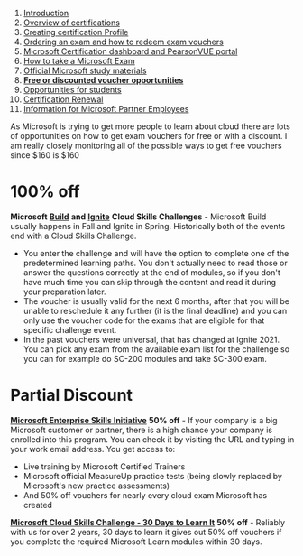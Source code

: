 1. [Introduction](%20%20%20%20%20%20%20%20%20%20%20Introduction.md)
2. [Overview of certifications](%20%20%20%20%20%20%20%20%20%20Overview%20of%20certifications.md)
3. [Creating certification Profile](%20%20%20%20%20%20%20%20%20Creating%20Certification%20Profile.md)
4. [Ordering an exam and how to redeem exam vouchers](%20%20%20%20%20%20%20%20Ordering%20an%20exam%20and%20how%20to%20redeem%20exam%20vouchers.md)
5. [Microsoft Certification dashboard and PearsonVUE portal](%20%20%20%20%20%20%20Microsoft%20Certification%20dashboard%20and%20PearsonVUE%20portal.md)
6. [How to take a Microsoft Exam](%20%20%20%20%20%20How%20to%20take%20Microsoft%20Exams.md)
7. [Official Microsoft study materials](%20%20%20%20%20Official%20Microsoft%20Study%20Materials.md)
8. [**Free or discounted voucher opportunities**](%20%20%20%20Free%20or%20discounted%20voucher%20opportunities.md)
9. [Opportunities for students](%20%20%20Opportunities%20for%20students.md)
10. [Certification Renewal](%20%20Certification%20Renewal.md)
11. [Information for Microsoft Partner Employees](%20Information%20for%20Microsoft%20Partner%20Employees.md)

As Microsoft is trying to get more people to learn about cloud there are lots of opportunities on how to get exam vouchers for free or with a discount. I am really closely monitoring all of the possible ways to get free vouchers since $160 is $160

# 100% off

**Microsoft** [**Build**](https://aka.ms/buildcsc) **and** [**Ignite**](https://aka.ms/ignitecsc) **Cloud Skills Challenges** \- Microsoft Build usually happens in Fall and Ignite in Spring. Historically both of the events end with a Cloud Skills Challenge.

* You enter the challenge and will have the option to complete one of the predetermined learning paths. You don't actually need to read those or answer the questions correctly at the end of modules, so if you don't have much time you can skip through the content and read it during your preparation later.
* The voucher is usually valid for the next 6 months, after that you will be unable to reschedule it any further (it is the final deadline) and you can only use the voucher code for the exams that are eligible for that specific challenge event.
* In the past vouchers were universal, that has changed at Ignite 2021. You can pick any exam from the available exam list for the challenge so you can for example do SC-200 modules and take SC-300 exam.

# Partial Discount

[**Microsoft Enterprise Skills Initiative**](https://esi.microsoft.com/) **50% off** \- If your company is a big Microsoft customer or partner, there is a high chance your company is enrolled into this program. You can check it by visiting the URL and typing in your work email address. You get access to:

* Live training by Microsoft Certified Trainers
* Microsoft official MeasureUp practice tests (being slowly replaced by Microsoft's new practice assessments)
* And 50% off vouchers for nearly every cloud exam Microsoft has created

[**Microsoft Cloud Skills Challenge - 30 Days to Learn It**](https://aka.ms/30-Days-To-Learn-It) **50% off** \- Reliably with us for over 2 years, 30 days to learn it gives out 50% off vouchers if you complete the required Microsoft Learn modules within 30 days.
